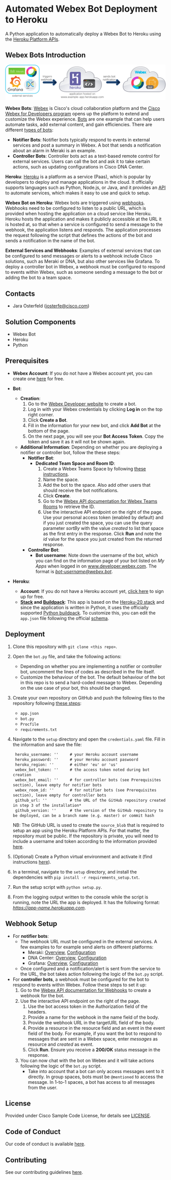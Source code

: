 # Automated Webex Bot Deployment to Heroku

A Python application to automatically deploy a Webex Bot to Heroku using the [Heroku Platform APIs](https://devcenter.heroku.com/categories/platform-api).


## Webex Bots Introduction

![Overview](IMAGES/overview.png)

**Webex Bots**: [Webex](https://www.webex.com/) is Cisco's cloud collaboration platform and the [Cisco Webex for Developers program](https://developer.webex.com/docs/platform-introduction) opens up the platform to extend and customize the Webex experience. [Bots](https://developer.webex.com/docs/bots) are one example that can help users automate tasks, add external content, and gain efficiencies. There are different [types of bots](https://developer.webex.com/docs/bots#types-of-bots):
* **Notifier Bots**: Notifier bots typically respond to events in external services and post a summary in Webex. A bot that sends a notification about an alarm in Meraki is an example. 
* **Controller Bots**: Controller bots act as a text-based remote control for external services. Users can call the bot and ask it to take certain actions, such as updating configurations in Cisco DNA Center.  

**Heroku**: [Heroku](www.heroku.com) is a platform as a service (Paas), which is popular by developers to deploy and manage applications in the cloud. It officially supports languages such as Python, Node.js, or Java, and it provides an [API](https://devcenter.heroku.com/categories/platform-api) to automate services, which makes it easy to use and quick to setup. 

**Webex Bot on Heroku**: Webex bots are triggered using [webhooks](https://developer.webex.com/docs/api/guides/webhooks). Webhooks need to be configured to listen to a public URL, which is provided when hosting the application on a cloud service like Heroku. Heroku hosts the application and makes it publicly accessible at the URL it is hosted at, so that when a service is configured to send a message to the webhook, the application listens and responds. The application processes the request following the script that defines the actions of the bot and sends a notification in the name of the bot.

**External Services and Webhooks**: Examples of external services that can be configured to send messages or alerts to a webhook include Cisco solutions, such as Meraki or DNA, but also other services like Grafana. To deploy a controller bot in Webex, a webhook must be configured to respond to events within Webex, such as someone sending a message to the bot or adding the bot to a team space.
  

## Contacts
* Jara Osterfeld (josterfe@cisco.com)



## Solution Components
* Webex Bot
* Heroku
* Python



## Prerequisites
- **Webex Account**:  If you do not have a Webex account yet, you can create one [here](https://cart.webex.com/sign-up-webex) for free.

- **Bot**:
    - **Creation**:
         1. Go to the [Webex Developer website](https://developer.webex.com/docs/bots) to create a bot.
         2. Log in with your Webex credentials by clicking **Log in** on the top right corner.
         3. Click **Create a Bot**.
         4. Fill in the information for your new bot, and click **Add Bot** at the bottom of the page.
         5. On the next page, you will see your **Bot Access Token**. Copy the token and save it as it will not be shown again.
    - **Additional Information**: Depending on whether you are deploying a notifier or controller bot, follow the these steps: 
        - **Notifier Bot**: 
           - **Dedicated Team Space and Room ID**:
             1. Create a Webex Teams Space by following [these instructions](https://help.webex.com/en-us/hk71r4/Webex-Teams-Create-a-Space).
             2. Name the space.
             3. Add the bot to the space. Also add other users that should receive the bot notifications.
             4. Click **Create**.
             5. Go to the [Webex API documentation for Webex Teams Rooms](https://developer.webex.com/docs/api/v1/rooms/list-rooms) to retrieve the ID.
             6. Use the interactive API endpoint on the right of the page. Use your personal access token (enabled by default) and if you just created the space, you can use the query parameter *sortBy* with the value *created* to list that space as the first entry in the response. Click **Run** and note the *id* value for the space you just created from the returned response.
        - **Controller Bot**:
           - **Bot username**: Note down the username of the bot, which you can find on the information page of your bot listed on *My Apps* when logged in on www.developer.webex.com. The format is *bot-username@webex.bot*.

- **Heroku**: 
  - **Account**: If you do not have a Heroku account yet, [click here](https://signup.heroku.com/dc) to sign up for free.
  - **[Stack](https://devcenter.heroku.com/articles/stack) and [Buildpack](https://devcenter.heroku.com/articles/buildpacks)**: This app is based on the [Heroku-20 stack](https://devcenter.heroku.com/articles/heroku-20-stack) and since the application is written in Python, it uses the officially supported [Python buildpack](https://elements.heroku.com/buildpacks/heroku/heroku-buildpack-python). To customize this, you can edit the `app.json` file following the official [schema](https://devcenter.heroku.com/articles/app-json-schema).  



## Deployment

1. Clone this repository with `git clone <this repo>`.

2. Open the `bot.py` file, and take the following actions:
    - Depending on whether you are implementing a notifier or controller bot, uncomment the lines of codes as described in the file itself. 
    - Customize the behaviour of the bot. The default behaviour of the bot in this repo is to send a hard-coded message to Webex. Depending on the use case of your bot, this should be changed.

3. Create your own repository on GitHub and push the following files to the repository following [these steps](https://docs.github.com/en/github/importing-your-projects-to-github/adding-an-existing-project-to-github-using-the-command-line):
    - `app.json`
    - `bot.py`
    - `Procfile`
    - `requirements.txt`

6. Navigate to the `setup` directory and open the `credentials.yaml` file. Fill in the information and save the file: 
    
        heroku_username: ''     # your Heroku account username
        heroku_password: ''     # your Heroku account paswoord
        heroku_region: ''       # either 'eu' or 'us'
        webex_bot_token: ''     # the access token noted during bot creation
        webex_bot_email: ''     # for controller bots (see Prerequisites section), leave empty for notifier bots
        webex_room_id: ''       # for notifier bots (see Prerequisites section), leave empty for controller bots
        github_url: ''          # the URL of the GitHub repository created in step 3 of the installation*
        github_version: ''      # the version of the GitHub repository to be deployed, can be a branch name (e.g. master) or commit hash 

   NB: The GitHub URL is used to create the `source_blob` that is required to setup an app using the Heroku Platform APIs. For that matter, the repository must be public. If the repository is private, you will need to include a username and token according to the information provided [here](https://help.heroku.com/5WGYZ74Q/what-should-i-use-for-the-value-of-source_blob-when-creating-apps-via-the-platform-api).

6. (Optional) Create a Python virtual environment and activate it (find instructions [here](https://docs.python.org/3/tutorial/venv.html)).

7. In a terminal, navigate to the `setup` directory, and install the dependencies with `pip install -r requirements_setup.txt`.

8. Run the setup script with `python setup.py`.  

9. From the logging output written to the console while the script is running, note the URL the app is deployed. It has the following format: *https://app-name.herokuapp.com*. 


## Webhook Setup

- For **notifier bots**: 
    - The webhook URL must be configured in the external services. A few examples to for example send alerts on different platforms: 
        - Meraki: [Overview](https://documentation.meraki.com/General_Administration/Other_Topics/Webhooks), [Configuration](https://developer.cisco.com/meraki/webhooks/)
        - DNA Center: [Overview](https://developer.cisco.com/docs/dna-center/#!cisco-dna-center-release-1-3-1/cisco-dna-center---releases-131---event-management), [Configuration](https://developer.cisco.com/docs/dna-center/#!cisco-dna-center-release-1-3-1/process-steps)
        - Grafana: [Overview](https://grafana.com/docs/grafana/latest/alerting/notifications/), [Configuration](https://grafana.com/docs/grafana/latest/alerting/notifications/)
    - Once configured and a notification/alert is sent from the service to the URL, the bot takes action following the logic of the `bot.py` script.
- For **controller bots**, a webhook must be configured for the bot to respond to events within Webex. Follow these steps to set it up:
    1. Go to the [Webex API documentation for Webhooks](https://developer.webex.com/docs/api/v1/webhooks/create-a-webhook) to create a webhook for the bot. 
    2. Use the interactive API endpoint on the right of the page. 
        1. Use the bot access token in the Authorization field of the headers.
        2. Provide a name for the webhook in the name field of the body. 
        3. Provide the webhook URL in the targetURL field of the body. 
        4. Provide a resource in the resource field and an event in the event field of the body. For example, if you want the bot to respond to messages that are sent in a Webex space, enter *messages* as resource and *created* as event.
        5. Click **Run**. Ensure you receive a **200/OK** status message in the response. 
    3. You can now chat with the bot on Webex and it will take actions following the logic of the `bot.py` script. 
        - Take into account that a bot can only access messages sent to it directly. In group spaces, bots must be `@mentioned` to access the message. In 1-to-1 spaces, a bot has access to all messages from the user.




## License
Provided under Cisco Sample Code License, for details see [LICENSE](./LICENSE).



## Code of Conduct
Our code of conduct is available [here](./CODE_OF_CONDUCT.md).



## Contributing
See our contributing guidelines [here](./CONTRIBUTING.md).